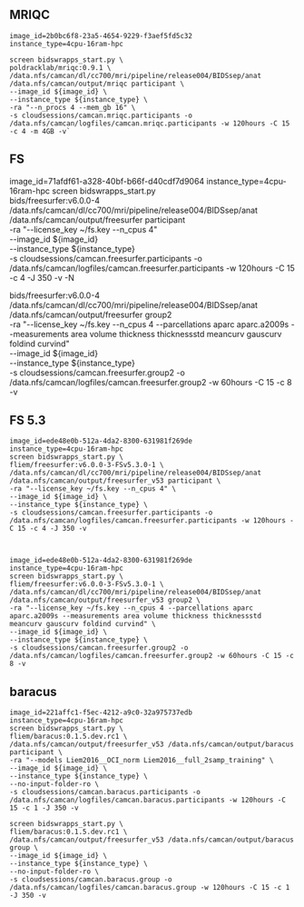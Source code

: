 
## MRIQC

```
image_id=2b0bc6f8-23a5-4654-9229-f3aef5fd5c32
instance_type=4cpu-16ram-hpc

screen bidswrapps_start.py \
poldracklab/mriqc:0.9.1 \
/data.nfs/camcan/dl/cc700/mri/pipeline/release004/BIDSsep/anat /data.nfs/camcan/output/mriqc participant \
--image_id ${image_id} \
--instance_type ${instance_type} \
-ra "--n_procs 4 --mem_gb 16" \
-s cloudsessions/camcan.mriqc.participants -o /data.nfs/camcan/logfiles/camcan.mriqc.participants -w 120hours -C 15 -c 4 -m 4GB -v`
```

## FS



image_id=71afdf61-a328-40bf-b66f-d40cdf7d9064
instance_type=4cpu-16ram-hpc
screen bidswrapps_start.py \
bids/freesurfer:v6.0.0-4 \
/data.nfs/camcan/dl/cc700/mri/pipeline/release004/BIDSsep/anat /data.nfs/camcan/output/freesurfer participant \
-ra "--license_key ~/fs.key --n_cpus 4" \
--image_id ${image_id} \
--instance_type ${instance_type} \
-s cloudsessions/camcan.freesurfer.participants -o /data.nfs/camcan/logfiles/camcan.freesurfer.participants -w 120hours -C 15 -c 4 -J 350 -v -N

bids/freesurfer:v6.0.0-4 \
/data.nfs/camcan/dl/cc700/mri/pipeline/release004/BIDSsep/anat /data.nfs/camcan/output/freesurfer group2 \
-ra "--license_key ~/fs.key --n_cpus 4 --parcellations aparc aparc.a2009s --measurements area volume thickness thicknessstd meancurv gauscurv foldind curvind" \
--image_id ${image_id} \
--instance_type ${instance_type} \
-s cloudsessions/camcan.freesurfer.group2 -o /data.nfs/camcan/logfiles/camcan.freesurfer.group2 -w 60hours -C 15 -c 8 -v



## FS 5.3
```
image_id=ede48e0b-512a-4da2-8300-631981f269de
instance_type=4cpu-16ram-hpc
screen bidswrapps_start.py \
fliem/freesurfer:v6.0.0-3-FSv5.3.0-1 \
/data.nfs/camcan/dl/cc700/mri/pipeline/release004/BIDSsep/anat /data.nfs/camcan/output/freesurfer_v53 participant \
-ra "--license_key ~/fs.key --n_cpus 4" \
--image_id ${image_id} \
--instance_type ${instance_type} \
-s cloudsessions/camcan.freesurfer.participants -o /data.nfs/camcan/logfiles/camcan.freesurfer.participants -w 120hours -C 15 -c 4 -J 350 -v



image_id=ede48e0b-512a-4da2-8300-631981f269de
instance_type=4cpu-16ram-hpc
screen bidswrapps_start.py \
fliem/freesurfer:v6.0.0-3-FSv5.3.0-1 \
/data.nfs/camcan/dl/cc700/mri/pipeline/release004/BIDSsep/anat /data.nfs/camcan/output/freesurfer_v53 group2 \
-ra "--license_key ~/fs.key --n_cpus 4 --parcellations aparc aparc.a2009s --measurements area volume thickness thicknessstd meancurv gauscurv foldind curvind" \
--image_id ${image_id} \
--instance_type ${instance_type} \
-s cloudsessions/camcan.freesurfer.group2 -o /data.nfs/camcan/logfiles/camcan.freesurfer.group2 -w 60hours -C 15 -c 8 -v
```


## baracus
```
image_id=221affc1-f5ec-4212-a9c0-32a975737edb
instance_type=4cpu-16ram-hpc
screen bidswrapps_start.py \
fliem/baracus:0.1.5.dev.rc1 \
/data.nfs/camcan/output/freesurfer_v53 /data.nfs/camcan/output/baracus participant \
-ra "--models Liem2016__OCI_norm Liem2016__full_2samp_training" \
--image_id ${image_id} \
--instance_type ${instance_type} \
--no-input-folder-ro \
-s cloudsessions/camcan.baracus.participants -o /data.nfs/camcan/logfiles/camcan.baracus.participants -w 120hours -C 15 -c 1 -J 350 -v

screen bidswrapps_start.py \
fliem/baracus:0.1.5.dev.rc1 \
/data.nfs/camcan/output/freesurfer_v53 /data.nfs/camcan/output/baracus group \
--image_id ${image_id} \
--instance_type ${instance_type} \
--no-input-folder-ro \
-s cloudsessions/camcan.baracus.group -o /data.nfs/camcan/logfiles/camcan.baracus.group -w 120hours -C 15 -c 1 -J 350 -v

```
